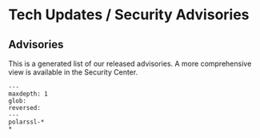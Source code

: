 # Tech Updates / Security Advisories

## Advisories

This is a generated list of our released advisories. A more comprehensive view
is available in the Security Center.

```{toctree}
---
maxdepth: 1
glob:
reversed:
---
polarssl-*
*
```
